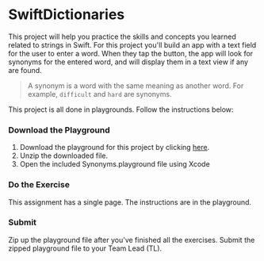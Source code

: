 # SwiftDictionaries

This project will help you practice the skills and concepts you learned related to strings in Swift. For this project you'll build an app with a text field for the user to enter a word. When they tap the button, the app will look for synonyms for the entered word, and will display them in a text view if any are found.

> A synonym is a word with the same meaning as another word. For example, `difficult` and `hard` are synonyms.

This project is all done in playgrounds. Follow the instructions below:

### Download the Playground

1. Download the playground for this project by clicking [here](https://github.com/LambdaSchool/SwiftDictionaries/archive/master.zip). 
2. Unzip the downloaded file.
3. Open the included Synonyms.playground file using Xcode

### Do the Exercise

This assignment has a single page. The instructions are in the playground.

### Submit

Zip up the playground file after you've finished all the exercises. Submit the zipped playground file to your Team Lead (TL).
